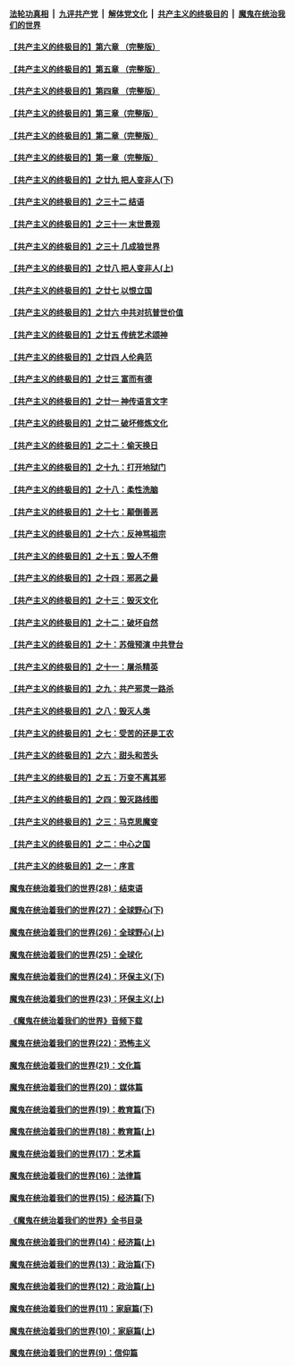 ####  [法轮功真相](../../../../basic/blob/master/README.md?t=12241926) &nbsp;|&nbsp; [九评共产党](../../../../9ping.md/blob/master/README.md?t=12241926) &nbsp;|&nbsp; [解体党文化](../../../../jtdwh.md/blob/master/README.md?t=12241926)  &nbsp;|&nbsp; [共产主义的终极目的](../../../../gczydzjmd.md/blob/master/README.md?t=12241926) &nbsp;|&nbsp; [魔鬼在统治我们的世界](../../../../mgztzwmdsj.md/blob/master/README.md?t=12241926) 

#### [【共产主义的终极目的】第六章 （完整版）](../pages/nsc422/n11428913.md?t=12241926) 

#### [【共产主义的终极目的】第五章 （完整版）](../pages/nsc422/n11428912.md?t=12241926) 

#### [【共产主义的终极目的】第四章 （完整版）](../pages/nsc422/n11428907.md?t=12241926) 

#### [【共产主义的终极目的】第三章（完整版）](../pages/nsc422/n11428848.md?t=12241926) 

#### [【共产主义的终极目的】第二章（完整版）](../pages/nsc422/n11428831.md?t=12241926) 

#### [【共产主义的终极目的】第一章（完整版）](../pages/nsc422/n11417651.md?t=12241926) 

#### [【共产主义的终极目的】之廿九 把人变非人(下)](../pages/nsc422/n11344140.md?t=12241926) 

#### [【共产主义的终极目的】之三十二 结语](../pages/nsc422/n11360535.md?t=12241926) 

#### [【共产主义的终极目的】之三十一 末世景观](../pages/nsc422/n11351129.md?t=12241926) 

#### [【共产主义的终极目的】之三十 几成狼世界](../pages/nsc422/n11348280.md?t=12241926) 

#### [【共产主义的终极目的】之廿八 把人变非人(上)](../pages/nsc422/n11340492.md?t=12241926) 

#### [【共产主义的终极目的】之廿七 以恨立国](../pages/nsc422/n11336944.md?t=12241926) 

#### [【共产主义的终极目的】之廿六 中共对抗普世价值](../pages/nsc422/n11324785.md?t=12241926) 

#### [【共产主义的终极目的】之廿五 传统艺术颂神](../pages/nsc422/n11296396.md?t=12241926) 

#### [【共产主义的终极目的】之廿四 人伦典范](../pages/nsc422/n11296397.md?t=12241926) 

#### [【共产主义的终极目的】之廿三 富而有德](../pages/nsc422/n11283598.md?t=12241926) 

#### [【共产主义的终极目的】之廿一 神传语言文字](../pages/nsc422/n11263265.md?t=12241926) 

#### [【共产主义的终极目的】之廿二 破坏修炼文化](../pages/nsc422/n11245728.md?t=12241926) 

#### [【共产主义的终极目的】之二十：偷天换日](../pages/nsc422/n11238846.md?t=12241926) 

#### [【共产主义的终极目的】之十九：打开地狱门](../pages/nsc422/n11206376.md?t=12241926) 

#### [【共产主义的终极目的】之十八：柔性洗脑](../pages/nsc422/n11199994.md?t=12241926) 

#### [【共产主义的终极目的】之十七：颠倒善恶](../pages/nsc422/n11179782.md?t=12241926) 

#### [【共产主义的终极目的】之十六：反神骂祖宗](../pages/nsc422/n11166798.md?t=12241926) 

#### [【共产主义的终极目的】之十五：毁人不倦](../pages/nsc422/n11166792.md?t=12241926) 

#### [【共产主义的终极目的】之十四：邪恶之最](../pages/nsc422/n11150249.md?t=12241926) 

#### [【共产主义的终极目的】之十三：毁灭文化](../pages/nsc422/n11135227.md?t=12241926) 

#### [【共产主义的终极目的】之十二：破坏自然](../pages/nsc422/n11135214.md?t=12241926) 

#### [【共产主义的终极目的】之十：苏俄预演 中共登台](../pages/nsc422/n11118424.md?t=12241926) 

#### [【共产主义的终极目的】之十一：屠杀精英](../pages/nsc422/n11118442.md?t=12241926) 

#### [【共产主义的终极目的】之九：共产邪灵一路杀](../pages/nsc422/n11114139.md?t=12241926) 

#### [【共产主义的终极目的】之八：毁灭人类](../pages/nsc422/n11108503.md?t=12241926) 

#### [【共产主义的终极目的】之七：受苦的还是工农](../pages/nsc422/n11101809.md?t=12241926) 

#### [【共产主义的终极目的】之六：甜头和苦头](../pages/nsc422/n11096971.md?t=12241926) 

#### [【共产主义的终极目的】之五：万变不离其邪](../pages/nsc422/n11091285.md?t=12241926) 

#### [【共产主义的终极目的】之四：毁灭路线图](../pages/nsc422/n11086284.md?t=12241926) 

#### [【共产主义的终极目的】之三：马克思魔变](../pages/nsc422/n11061941.md?t=12241926) 

#### [【共产主义的终极目的】之二：中心之国](../pages/nsc422/n11047728.md?t=12241926) 

#### [【共产主义的终极目的】之一：序言](../pages/nsc422/n11086077.md?t=12241926) 

#### [魔鬼在统治着我们的世界(28)：结束语](../pages/nsc422/n10936246.md?t=12241926) 

#### [魔鬼在统治着我们的世界(27)：全球野心(下)](../pages/nsc422/n10928319.md?t=12241926) 

#### [魔鬼在统治着我们的世界(26)：全球野心(上)](../pages/nsc422/n10900318.md?t=12241926) 

#### [魔鬼在统治着我们的世界(25)：全球化](../pages/nsc422/n10788205.md?t=12241926) 

#### [魔鬼在统治着我们的世界(24)：环保主义(下)](../pages/nsc422/n10695307.md?t=12241926) 

#### [魔鬼在统治着我们的世界(23)：环保主义(上)](../pages/nsc422/n10688613.md?t=12241926) 

#### [《魔鬼在统治着我们的世界》音频下载](../pages/nsc422/n10635553.md?t=12241926) 

#### [魔鬼在统治着我们的世界(22)：恐怖主义](../pages/nsc422/n10614727.md?t=12241926) 

#### [魔鬼在统治着我们的世界(21)：文化篇](../pages/nsc422/n10597706.md?t=12241926) 

#### [魔鬼在统治着我们的世界(20)：媒体篇](../pages/nsc422/n10586579.md?t=12241926) 

#### [魔鬼在统治着我们的世界(19)：教育篇(下)](../pages/nsc422/n10564808.md?t=12241926) 

#### [魔鬼在统治着我们的世界(18)：教育篇(上)](../pages/nsc422/n10526970.md?t=12241926) 

#### [魔鬼在统治着我们的世界(17)：艺术篇](../pages/nsc422/n10499093.md?t=12241926) 

#### [魔鬼在统治着我们的世界(16)：法律篇](../pages/nsc422/n10485969.md?t=12241926) 

#### [魔鬼在统治着我们的世界(15)：经济篇(下)](../pages/nsc422/n10469975.md?t=12241926) 

#### [《魔鬼在统治着我们的世界》全书目录](../pages/nsc422/n10464261.md?t=12241926) 

#### [魔鬼在统治着我们的世界(14)：经济篇(上)](../pages/nsc422/n10457370.md?t=12241926) 

#### [魔鬼在统治着我们的世界(13)：政治篇(下)](../pages/nsc422/n10448270.md?t=12241926) 

#### [魔鬼在统治着我们的世界(12)：政治篇(上)](../pages/nsc422/n10444576.md?t=12241926) 

#### [魔鬼在统治着我们的世界(11)：家庭篇(下)](../pages/nsc422/n10440961.md?t=12241926) 

#### [魔鬼在统治着我们的世界(10)：家庭篇(上)](../pages/nsc422/n10435448.md?t=12241926) 

#### [魔鬼在统治着我们的世界(9)：信仰篇](../pages/nsc422/n10432159.md?t=12241926) 

